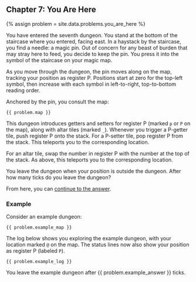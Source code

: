 ## Chapter 7: You Are Here

{% assign problem = site.data.problems.you_are_here %}

You have entered the seventh dungeon. You stand at the bottom of the staircase where you entered, facing east. In a haystack by the staircase, you find a needle: a magic pin. Out of concern for any beast of burden that may stray here to feed, you decide to keep the pin. You press it into the symbol of the staircase on your magic map.

As you move through the dungeon, the pin moves along on the map, tracking your position as register P. Positions start at zero for the top-left symbol, then increase with each symbol in left-to-right, top-to-bottom reading order.

Anchored by the pin, you consult the map:

```
{{ problem.map }}
```

This dungeon introduces getters and setters for register P (marked `p` or `P`  on the map), along with altar tiles (marked `_`). Whenever you trigger a P-getter tile, push register P onto the stack. For a P-setter tile, pop register P from the stack. This teleports you to the corresponding location.

For an altar tile, swap the number in register P with the number at the top of the stack. As above, this teleports you to the corresponding location.

You leave the dungeon when your position is outside the dungeon. After how many ticks do you leave the dungeon?

From here, you can [continue to the answer](../../answers/chapters/07/you-are-here.md).


### Example

Consider an example dungeon:

```
{{ problem.example_map }}
```

The log below shows you exploring the example dungeon, with your location marked `@` on the map. The status lines now also show your position as register P (labeled `P`).

```
{{ problem.example_log }}
```

You leave the example dungeon after {{ problem.example_answer }} ticks.
